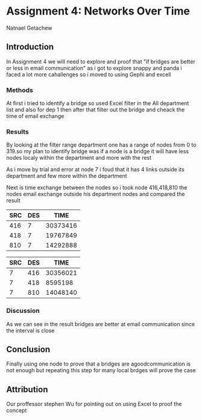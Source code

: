 # Assignment 4: Networks Over Time
Natnael Getachew


## Introduction
In Assignment 4 we will need to explore and proof that "if bridges are better or less in email communication" as i got to explore snappy and panda i faced a lot more cahallenges so i moved to using Gephi and excell

### Methods
At first i tried to identify a bridge so used Excel filter in the All department list and also for dep 1
then after that filter out the bridge and cheack the time of email exchange



### Results
By looking at the filter range department one has a range of nodes from 0 to 319.so my plan to identify bridge was if a node is a bridge it will have less nodes localy within the department and more with the rest

As i move by trial and error at node 7 i foud that it has 4 links outside its department and few more within the department

Next is time exchange between the nodes so i took node 416,418,810 the nodes email exchange outside his department nodes and compared the result

| SRC| DES | TIME |
| --- | --- | -------- |
| 416 | 7 | 30373416 |
| 418 | 7 | 19767849 |
| 810 | 7 | 14292888 |

| SRC| DES | TIME |
| --- | --- | -------- |
| 7 | 416 | 30356021 |
| 7 | 418 | 8595198 |
| 7 | 810 | 14048140 |

### Discussion
As we can see in the result bridges are better at email communication since the interval is close

## Conclusion
Finally using one node to prove that a bridges are agoodcommunication is not enough but repeating this step for many local brdges will prove the case 

## Attribution
Our proffessor stephen Wu for pointing out on using Excel to proof the concept